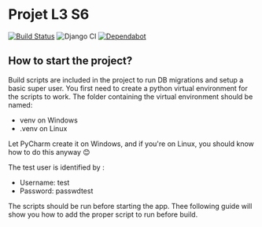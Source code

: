 # Projet L3 S6
[![Build Status](https://travis-ci.com/tag166tt/l3_s6_projet_bdd_api.svg?token=hfWoGD6NjtKs6Vbqwnfs&branch=master)](https://travis-ci.com/tag166tt/l3_s6_projet_bdd_api)
![Django CI](https://github.com/tag166tt/l3_s6_projet_bdd_api/workflows/Django%20CI/badge.svg?branch=master)
[![Dependabot](https://badgen.net/badge/Dependabot/enabled/green?icon=dependabot)](https://dependabot.com/)

## How to start the project?
Build scripts are included in the project to run DB migrations and setup a basic super user. You first need to create a python virtual environment for the scripts to work.
The folder containing the virtual environment should be named:
- venv on Windows
- .venv on Linux

Let PyCharm create it on Windows, and if you're on Linux, you should know how to do this anyway 😊

The test user is identified by :
- Username: test
- Password: passwdtest

The scripts should be run before starting the app. Thee following guide will show you how to add the proper script to run before build.
